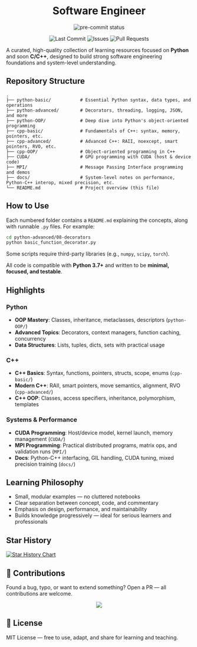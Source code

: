 <div align="center">
  <h1>Software Engineer</h1>
  <p>
    <img src="https://img.shields.io/github/actions/workflow/status/mrshaw01/software-engineer/pre-commit.yml?branch=main&label=pre-commit&logo=pre-commit&logoColor=white" alt="pre-commit status">
  </p>

  <p>
    <img src="https://img.shields.io/github/last-commit/mrshaw01/software-engineer" alt="Last Commit">
    <img src="https://img.shields.io/github/issues/mrshaw01/software-engineer" alt="Issues">
    <img src="https://img.shields.io/github/issues-pr/mrshaw01/software-engineer" alt="Pull Requests">
  </p>
</div>

A curated, high-quality collection of learning resources focused on **Python** and soon **C/C++**, designed to build strong software engineering foundations and system-level understanding.

## Repository Structure

```text
.
├── python-basic/           # Essential Python syntax, data types, and operations
├── python-advanced/        # Decorators, threading, logging, JSON, and more
├── python-OOP/             # Deep dive into Python's object-oriented programming
├── cpp-basic/              # Fundamentals of C++: syntax, memory, pointers, etc.
├── cpp-advanced/           # Advanced C++: RAII, noexcept, smart pointers, RVO, etc.
├── cpp-OOP/                # Object-oriented programming in C++
├── CUDA/                   # GPU programming with CUDA (host & device code)
├── MPI/                    # Message Passing Interface programming and demos
├── docs/                   # System-level notes on performance, Python-C++ interop, mixed precision, etc.
└── README.md               # Project overview (this file)
```

## How to Use

Each numbered folder contains a `README.md` explaining the concepts, along with runnable `.py` files. For example:

```bash
cd python-advanced/08-decorators
python basic_function_decorator.py
```

Some scripts require third-party libraries (e.g., `numpy`, `scipy`, `torch`).

All code is compatible with **Python 3.7+** and written to be **minimal, focused, and testable**.

## Highlights

### Python

- **OOP Mastery**: Classes, inheritance, metaclasses, descriptors (`python-OOP/`)
- **Advanced Topics**: Decorators, context managers, function caching, concurrency
- **Data Structures**: Lists, tuples, dicts, sets with practical usage

### C++

- **C++ Basics**: Syntax, functions, pointers, structs, scope, enums (`cpp-basic/`)
- **Modern C++**: RAII, smart pointers, move semantics, alignment, RVO (`cpp-advanced/`)
- **C++ OOP**: Classes, access specifiers, inheritance, polymorphism, templates

### Systems & Performance

- **CUDA Programming**: Host/device model, kernel launch, memory management (`CUDA/`)
- **MPI Programming**: Practical distributed programs, matrix ops, and validation runs (`MPI/`)
- **Docs**: Python-C++ interfacing, GIL handling, CUDA tuning, mixed precision training (`docs/`)

## Learning Philosophy

- Small, modular examples — no cluttered notebooks
- Clear separation between concept, code, and commentary
- Emphasis on design, performance, and maintainability
- Builds knowledge progressively — ideal for serious learners and professionals

## Star History

<a href="https://www.star-history.com/#mrshaw01/software-engineer&Date">
 <picture>
   <source media="(prefers-color-scheme: dark)" srcset="https://api.star-history.com/svg?repos=mrshaw01/software-engineer&type=Date&theme=dark" />
   <source media="(prefers-color-scheme: light)" srcset="https://api.star-history.com/svg?repos=mrshaw01/software-engineer&type=Date" />
   <img alt="Star History Chart" src="https://api.star-history.com/svg?repos=mrshaw01/software-engineer&type=Date" />
 </picture>
</a>

## 🤝 Contributions

Found a bug, typo, or want to extend something? Open a PR — all contributions are welcome.

<p align="center">
  <a href="https://github.com/mrshaw01/software-engineer/graphs/contributors">
    <img src="https://contrib.rocks/image?repo=mrshaw01/software-engineer" />
  </a>
</p>

## 📄 License

MIT License — free to use, adapt, and share for learning and teaching.
